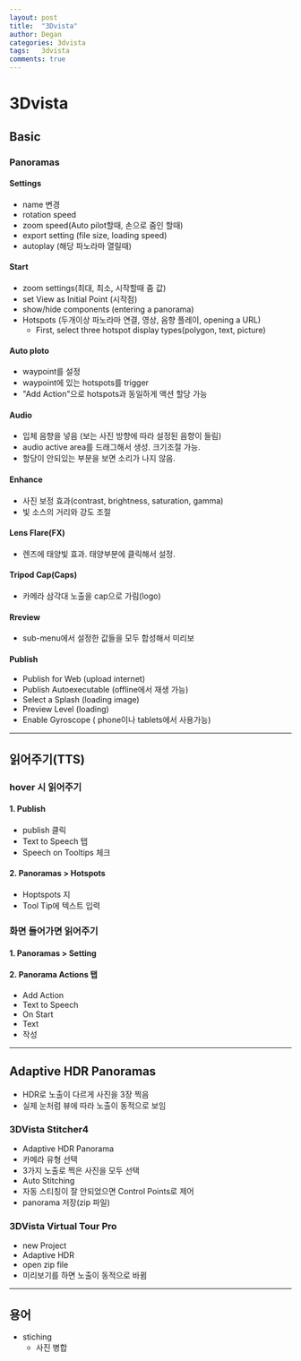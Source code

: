 ```yaml
---
layout: post
title:  "3Dvista"
author: Degan
categories: 3dvista
tags:	3dvista 
comments: true
---
```


# 3Dvista

## Basic

### Panoramas

#### Settings
- name 변경
- rotation speed
- zoom speed(Auto pilot할때, 손으로 줌인 할때)
- export setting (file size, loading speed) 
- autoplay (해당 파노라마 열릴때)

#### Start
- zoom settings(최대, 최소, 시작할때 줌 값)
- set View as Initial Point (시작점)
- show/hide components (entering a panorama)
- Hotspots (두개이상 파노라마 연결, 영상, 음향 플레이, opening a URL)
    - First, select three hotspot display types(polygon, text, picture)

#### Auto ploto
- waypoint를 설정
- waypoint에 있는 hotspots를 trigger
- "Add Action"으로 hotspots과 동일하게 액션 할당 가능


#### Audio
- 입체 음향을 넣음 (보는 사진 방향에 따라 설정된 음향이 들림)
- audio active area를 드래그해서 생성. 크기조절 가능.
- 할당이 안되있는 부분을 보면 소리가 나지 않음.

#### Enhance
- 사진 보정 효과(contrast, brightness, saturation, gamma)
- 빛 소스의 거리와 강도 조절

#### Lens Flare(FX)
- 렌즈에 태양빛 효과. 태양부분에 클릭해서 설정.

#### Tripod Cap(Caps)
- 카메라 삼각대 노출을 cap으로 가림(logo)

#### Rreview
- sub-menu에서 설정한 값들을 모두 합성해서 미리보

#### Publish
- Publish for Web (upload internet)
- Publish Autoexecutable (offline에서 재생 가능)
- Select a Splash (loading image)
- Preview Level (loading)
- Enable Gyroscope ( phone이나 tablets에서 사용가능)

---

## 읽어주기(TTS)

### hover 시 읽어주기

#### 1. Publish

- publish 클릭
- Text to Speech 탭
- Speech on Tooltips 체크

#### 2. Panoramas > Hotspots

- Hoptspots 지
- Tool Tip에 텍스트 입력


### 화면 들어가면 읽어주기

#### 1. Panoramas > Setting

#### 2. Panorama Actions 탭

- Add Action
- Text to Speech
- On Start
- Text
- 작성

---

## Adaptive HDR Panoramas

- HDR로 노출이 다르게 사진을 3장 찍음
- 실제 눈처럼 뷰에 따라 노출이 동적으로 보임

### 3DVista Stitcher4

- Adaptive HDR Panorama
- 카메라 유형 선택
- 3가지 노출로 찍은 사진을 모두 선택
- Auto Stitching
- 자동 스티칭이 잘 안되었으면 Control Points로 제어
- panorama 저장(zip 파일)

### 3DVista Virtual Tour Pro

- new Project
- Adaptive HDR
- open zip file 
- 미리보기를 하면 노출이 동적으로 바뀜

---

## 용어

- stiching
    - 사진 병합
